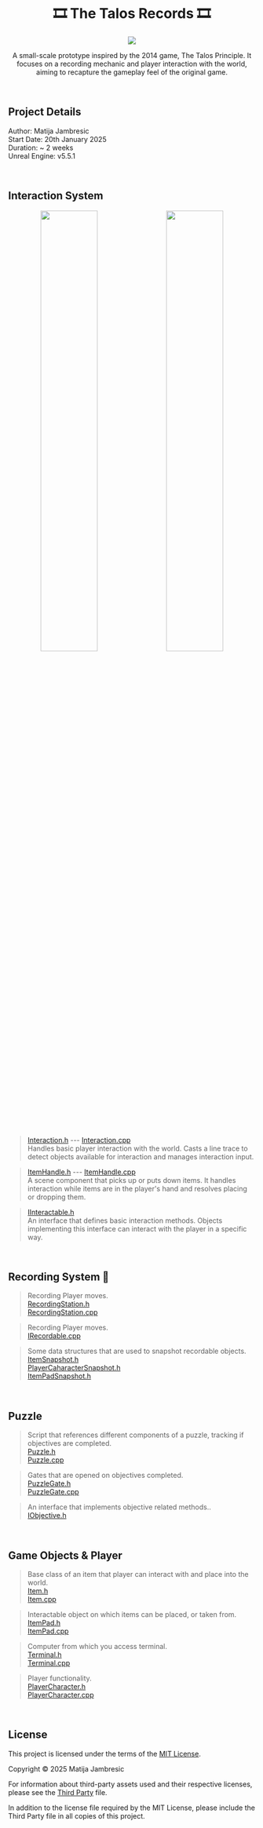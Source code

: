 <h1 align="center">
    <b>🎞️ The Talos Records 🎞️</b>
</h1>

<p align="center">
  <img src="https://github.com/user-attachments/assets/02886080-ce39-4db7-b225-f66f619ed87d"/>
</p>

<p align="center">
    A small-scale prototype inspired by the 2014 game, The Talos Principle. It focuses on a recording mechanic and player interaction with the world, aiming to recapture the gameplay feel of the original game.
</p>

<br>

## Project Details
Author: Matija Jambresic <br>
Start Date: 20th January 2025 <br>
Duration: ~ 2 weeks <br>
Unreal Engine: v5.5.1

<br>

## Interaction System
<p align="center">
  <img src="https://github.com/user-attachments/assets/cde63b04-5b00-4a75-8cc7-0fd90a86d728" style="width: 48%; margin-right: 2%;" />
  <img src="https://github.com/user-attachments/assets/f2984eef-aab0-49ef-9937-c0a081e92a86" style="width: 48%;" />
</p>

>[Interaction.h](TalosRecords/Source/TalosRecords/Interaction.h) ---
>[Interaction.cpp](TalosRecords/Source/TalosRecords/Interaction.cpp)  
>Handles basic player interaction with the world. Casts a line trace to detect objects available for interaction and manages interaction input.  

>[ItemHandle.h](TalosRecords/Source/TalosRecords/ItemHandle.h) ---
>[ItemHandle.cpp](TalosRecords/Source/TalosRecords/ItemHandle.cpp)  
>A scene component that picks up or puts down items. It handles interaction while items are in the player's hand and resolves placing or dropping them.

>[IInteractable.h](TalosRecords/Source/TalosRecords/IInteractable.h)  
>An interface that defines basic interaction methods. Objects implementing this interface can interact with the player in a specific way.

<br>

## Recording System 🎥
>Recording Player moves.  
>[RecordingStation.h](TalosRecords/Source/TalosRecords/RecordingStation.h)  
>[RecordingStation.cpp](TalosRecords/Source/TalosRecords/RecordingStation.cpp)

>Recording Player moves.  
>[IRecordable.cpp](TalosRecords/Source/TalosRecords/IRecordable.h)

>Some data structures that are used to snapshot recordable objects.  
>[ItemSnapshot.h](TalosRecords/Source/TalosRecords/Item.h)  
>[PlayerCaharacterSnapshot.h](TalosRecords/Source/TalosRecords/Item.h)  
>[ItemPadSnapshot.h](TalosRecords/Source/TalosRecords/Item.h)

<br>

## Puzzle
>Script that references different components of a puzzle, tracking if objectives are completed.  
>[Puzzle.h](TalosRecords/Source/TalosRecords/Puzzle.h)  
>[Puzzle.cpp](TalosRecords/Source/TalosRecords/Puzzle.cpp)

>Gates that are opened on objectives completed.  
>[PuzzleGate.h](TalosRecords/Source/TalosRecords/PuzzleGate.h)  
>[PuzzleGate.cpp](TalosRecords/Source/TalosRecords/PuzzleGate.cpp)

>An interface that implements objective related methods..  
>[IObjective.h](TalosRecords/Source/TalosRecords/IObjective.h)  

<br>

## Game Objects & Player
>Base class of an item that player can interact with and place into the world.  
>[Item.h](TalosRecords/Source/TalosRecords/Item.h)  
>[Item.cpp](TalosRecords/Source/TalosRecords/Item.cpp)

>Interactable object on which items can be placed, or taken from.  
>[ItemPad.h](TalosRecords/Source/TalosRecords/ItemPad.h)  
>[ItemPad.cpp](TalosRecords/Source/TalosRecords/Item.cpp)

>Computer from which you access terminal.  
>[Terminal.h](TalosRecords/Source/TalosRecords/Terminal.h)  
>[Terminal.cpp](TalosRecords/Source/TalosRecords/Terminal.cpp)

>Player functionality.  
>[PlayerCharacter.h](TalosRecords/Source/TalosRecords/PlayerCharacter.h)  
>[PlayerCharacter.cpp](TalosRecords/Source/TalosRecords/PlayerCharacter.cpp)

<br>

## License
This project is licensed under the terms of the [MIT License](LICENSE).

Copyright © 2025 Matija Jambresic

For information about third-party assets used and their respective licenses, please see the [Third Party](THIRDPARTY.md) file.

In addition to the license file required by the MIT License, please include the Third Party file in all copies of this project.

